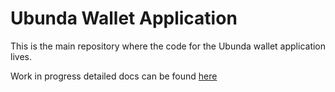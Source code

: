 # Ubunda Wallet Application

This is the main repository where the code for the Ubunda wallet application lives.

Work in progress detailed docs can be found [here](https://livelygig.github.io/wallet/index.html)
